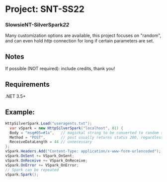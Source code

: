 # Project: SNT-SS22

### SlowsieNT-SilverSpark*22*
Many customization options are available, this project focuses on "random",<br>
and can even hold *http* connection for long if certain parameters are set.<br>

## Notes
If possible (NOT required): include credits, thank you!

## Requirements
.NET 3.5+

## Example:
```cs
HttpSilverSpark.Load("useragents.txt");
  var vSpark = new HttpSilverSpark("localhost", 81) {
  Body = "msg#05=#1a",   // magickal string to be converted to random string
  Method = "POST",       // post usually returns status 200, regardless if target is https
  ReceiveDataLength = 44 // unnecessary
};
vSpark.Headers.Add("Content-Type: application/x-www-form-urlencoded");
vSpark.OnSent += VSpark_OnSent;
vSpark.OnReceive += VSpark_OnReceive;
vSpark.OnError += VSpark_OnError;
// Spark can be repeated
vSpark.Spark();
```
